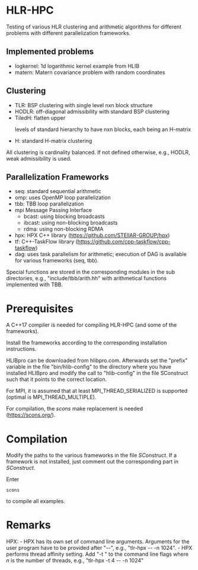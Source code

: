 HLR-HPC
=======

Testing of various HLR clustering and arithmetic algorithms for
different problems with different parallelization frameworks.

Implemented problems
--------------------

  - logkernel:  1d logarithmic kernel example from HLIB
  - matern:     Matern covariance problem with random coordinates
  
Clustering
----------

  - TLR:    BSP clustering with single level nxn block structure
  - HODLR:  off-diagonal admissibility with standard BSP clustering
  - TiledH: flatten upper <p> levels of standard hierarchy to have nxn
            blocks, each being an H-matrix
  - H:      standard H-matrix clustering

All clustering is cardinality balanced. If not defined otherwise, e.g., HODLR,
weak admissibility is used.

Parallelization Frameworks
--------------------------

  - seq:       standard sequential arithmetic
  - omp:       uses OpenMP loop parallelization
  - tbb:       TBB loop parallelization
  - mpi        Message Passing Interface
    - bcast:   using blocking broadcasts
    - ibcast:  using non-blocking broadcasts
    - rdma:    using non-blocking RDMA
  - hpx:       HPX C++ library (https://github.com/STEllAR-GROUP/hpx)
  - tf:        C++-TaskFlow library (https://github.com/cpp-taskflow/cpp-taskflow)
  - dag:       uses task parallelism for arithmetic; execution of DAG is
               available for various frameworks (seq, tbb).

Special functions are stored in the corresponding modules in the sub directories, e.g.,
"include/tbb/arith.hh" with arithmetical functions implemented with TBB.

Prerequisites
=============
    
A C++17 compiler is needed for compiling HLR-HPC (and some of the
frameworks).

Install the frameworks according to the corresponding installation
instructions. 

HLIBpro can be downloaded from hlibpro.com. Afterwards set the
"prefix" variable in the file "bin/hlib-config" to the directory where
you have installed HLIBpro and modify the call to "hlib-config" in the
file SConstruct such that it points to the correct location.

For MPI, it is assumed that at least MPI_THREAD_SERIALIZED is
supported (optimal is MPI_THREAD_MULTIPLE).

For compilation, the *scons* make replacement is needed
(https://scons.org/).


Compilation
===========

Modify the paths to the various frameworks in the file
*SConstruct*. If a framework is not installed, just comment out the
corresponding part in *SConstruct*.

Enter

~~~
scons
~~~

to compile all examples.


Remarks
=======

HPX: - HPX has its own set of command line arguments. Arguments for the user program have
       to be provided after "--", e.g., "tlr-hpx -- -n 1024".
     - HPX performs thread affinity setting. Add "-t <n>" to the command line flags where
       *n* is the number of threads, e.g., "tlr-hpx -t 4 -- -n 1024"
